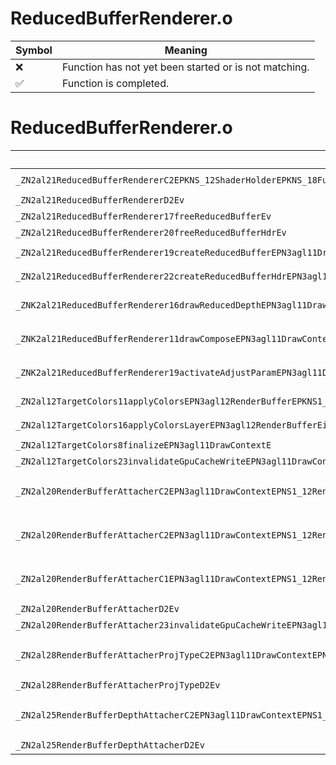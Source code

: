 # ReducedBufferRenderer.o
| Symbol | Meaning 
| ------------- | ------------- 
| :x: | Function has not yet been started or is not matching. 
| :white_check_mark: | Function is completed. 


# ReducedBufferRenderer.o
| Symbol (Mangled) | Symbol (Demangled) | Decompiled? |
| ------------- |  ------------- | ------------- |
| `_ZN2al21ReducedBufferRendererC2EPKNS_12ShaderHolderEPKNS_18FullScreenTriangleE` | `al::ReducedBufferRenderer::ReducedBufferRenderer(al::ShaderHolder const*,al::FullScreenTriangle const*)` | :x: |
| `_ZN2al21ReducedBufferRendererD2Ev` | `al::ReducedBufferRenderer::~ReducedBufferRenderer()` | :x: |
| `_ZN2al21ReducedBufferRenderer17freeReducedBufferEv` | `al::ReducedBufferRenderer::freeReducedBuffer(void)` | :x: |
| `_ZN2al21ReducedBufferRenderer20freeReducedBufferHdrEv` | `al::ReducedBufferRenderer::freeReducedBufferHdr(void)` | :x: |
| `_ZN2al21ReducedBufferRenderer19createReducedBufferEPN3agl11DrawContextEPKcNS1_13TextureFormatEii` | `al::ReducedBufferRenderer::createReducedBuffer(agl::DrawContext *,char const*,agl::TextureFormat,int,int)` | :x: |
| `_ZN2al21ReducedBufferRenderer22createReducedBufferHdrEPN3agl11DrawContextEPKcNS1_13TextureFormatEii` | `al::ReducedBufferRenderer::createReducedBufferHdr(agl::DrawContext *,char const*,agl::TextureFormat,int,int)` | :x: |
| `_ZNK2al21ReducedBufferRenderer16drawReducedDepthEPN3agl11DrawContextEffRKNS1_17RenderTargetDepthEPKNS1_11TextureDataES6_S9_` | `al::ReducedBufferRenderer::drawReducedDepth(agl::DrawContext *,float,float,agl::RenderTargetDepth const&,agl::TextureData const*,agl::RenderTargetDepth const&,agl::TextureData const*)const` | :x: |
| `_ZNK2al21ReducedBufferRenderer11drawComposeEPN3agl11DrawContextEPKNS1_11TextureDataES6_S6_ffbb` | `al::ReducedBufferRenderer::drawCompose(agl::DrawContext *,agl::TextureData const*,agl::TextureData const*,agl::TextureData const*,float,float,bool,bool)const` | :x: |
| `_ZNK2al21ReducedBufferRenderer19activateAdjustParamEPN3agl11DrawContextEPKNS1_13ShaderProgramEPKNS1_11TextureDataES9_` | `al::ReducedBufferRenderer::activateAdjustParam(agl::DrawContext *,agl::ShaderProgram const*,agl::TextureData const*,agl::TextureData const*)const` | :x: |
| `_ZN2al12TargetColors11applyColorsEPN3agl12RenderBufferEPKNS1_11TextureDataES6_S6_S6_` | `al::TargetColors::applyColors(agl::RenderBuffer *,agl::TextureData const*,agl::TextureData const*,agl::TextureData const*,agl::TextureData const*)` | :x: |
| `_ZN2al12TargetColors16applyColorsLayerEPN3agl12RenderBufferEiPKNS1_11TextureDataES6_S6_S6_` | `al::TargetColors::applyColorsLayer(agl::RenderBuffer *,int,agl::TextureData const*,agl::TextureData const*,agl::TextureData const*,agl::TextureData const*)` | :x: |
| `_ZN2al12TargetColors8finalizeEPN3agl11DrawContextE` | `al::TargetColors::finalize(agl::DrawContext *)` | :x: |
| `_ZN2al12TargetColors23invalidateGpuCacheWriteEPN3agl11DrawContextE` | `al::TargetColors::invalidateGpuCacheWrite(agl::DrawContext *)` | :x: |
| `_ZN2al20RenderBufferAttacherC2EPN3agl11DrawContextEPNS1_12RenderBufferEPKNS1_11TextureDataES8_S8_S8_PKNS1_17RenderTargetDepthE` | `al::RenderBufferAttacher::RenderBufferAttacher(agl::DrawContext *,agl::RenderBuffer *,agl::TextureData const*,agl::TextureData const*,agl::TextureData const*,agl::TextureData const*,agl::RenderTargetDepth const*)` | :x: |
| `_ZN2al20RenderBufferAttacherC2EPN3agl11DrawContextEPNS1_12RenderBufferEPKN4sead8ViewportEPKNS1_11TextureDataESC_SC_SC_PKNS1_17RenderTargetDepthE` | `al::RenderBufferAttacher::RenderBufferAttacher(agl::DrawContext *,agl::RenderBuffer *,sead::Viewport const*,agl::TextureData const*,agl::TextureData const*,agl::TextureData const*,agl::TextureData const*,agl::RenderTargetDepth const*)` | :x: |
| `_ZN2al20RenderBufferAttacherC1EPN3agl11DrawContextEPNS1_12RenderBufferEiPKNS1_11TextureDataES8_S8_S8_PKNS1_17RenderTargetDepthE` | `al::RenderBufferAttacher::RenderBufferAttacher(agl::DrawContext *,agl::RenderBuffer *,int,agl::TextureData const*,agl::TextureData const*,agl::TextureData const*,agl::TextureData const*,agl::RenderTargetDepth const*)` | :x: |
| `_ZN2al20RenderBufferAttacherD2Ev` | `al::RenderBufferAttacher::~RenderBufferAttacher()` | :x: |
| `_ZN2al20RenderBufferAttacher23invalidateGpuCacheWriteEPN3agl11DrawContextE` | `al::RenderBufferAttacher::invalidateGpuCacheWrite(agl::DrawContext *)` | :x: |
| `_ZN2al28RenderBufferAttacherProjTypeC2EPN3agl11DrawContextEPNS1_12RenderBufferEPKNS1_11TextureDataES8_S8_S8_PKNS1_17RenderTargetDepthE` | `al::RenderBufferAttacherProjType::RenderBufferAttacherProjType(agl::DrawContext *,agl::RenderBuffer *,agl::TextureData const*,agl::TextureData const*,agl::TextureData const*,agl::TextureData const*,agl::RenderTargetDepth const*)` | :x: |
| `_ZN2al28RenderBufferAttacherProjTypeD2Ev` | `al::RenderBufferAttacherProjType::~RenderBufferAttacherProjType()` | :x: |
| `_ZN2al25RenderBufferDepthAttacherC2EPN3agl11DrawContextEPNS1_12RenderBufferEPKNS1_11TextureDataERKNS1_19ConstGPUMemVoidAddrES8_S8_S8_S8_` | `al::RenderBufferDepthAttacher::RenderBufferDepthAttacher(agl::DrawContext *,agl::RenderBuffer *,agl::TextureData const*,agl::ConstGPUMemVoidAddr const&,agl::TextureData const*,agl::TextureData const*,agl::TextureData const*,agl::TextureData const*)` | :x: |
| `_ZN2al25RenderBufferDepthAttacherD2Ev` | `al::RenderBufferDepthAttacher::~RenderBufferDepthAttacher()` | :x: |

